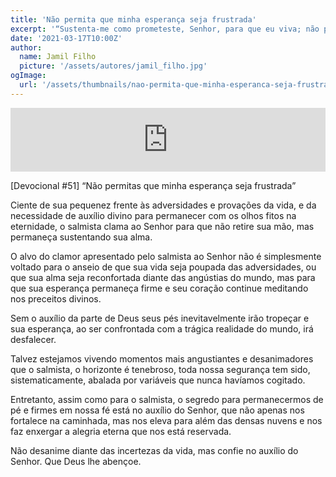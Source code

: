 ```yaml
---
title: 'Não permita que minha esperança seja frustrada'
excerpt: '“Sustenta-me como prometeste, Senhor, para que eu viva; não permitas que minha esperança seja frustrada. Sustenta-me e serei salvo; então meditarei continuamente em teus decretos” – Salmos 119:116,117'
date: '2021-03-17T10:00Z'
author:
  name: Jamil Filho
  picture: '/assets/autores/jamil_filho.jpg'
ogImage:
  url: '/assets/thumbnails/nao-permita-que-minha-esperanca-seja-frustrada.png' 
---
```


<iframe src="https://anchor.fm/novasdecadamanha/embed/episodes/Devocional-98---No-permita-que-minha-esperana-seja-frustrada-esqee7" height="102px" width="100%" frameborder="0" scrolling="no"></iframe>

[Devocional #51] “Não permitas que minha esperança seja frustrada”

Ciente de sua pequenez frente às adversidades e provações da vida, e da necessidade de auxílio divino para permanecer com os olhos fitos na eternidade, o salmista clama ao Senhor para que não retire sua mão, mas permaneça sustentando sua alma.

O alvo do clamor apresentado pelo salmista ao Senhor não é simplesmente voltado para o anseio de que sua vida seja poupada das adversidades, ou que sua alma seja reconfortada diante das angústias do mundo, mas para que sua esperança permaneça firme e seu coração continue meditando nos preceitos divinos.

Sem o auxílio da parte de Deus seus pés inevitavelmente irão tropeçar e sua esperança, ao ser confrontada com a trágica realidade do mundo, irá desfalecer.

Talvez estejamos vivendo momentos mais angustiantes e desanimadores que o salmista, o horizonte é tenebroso, toda nossa segurança tem sido, sistematicamente, abalada por variáveis que nunca havíamos cogitado. 

Entretanto, assim como para o salmista, o segredo para permanecermos de pé e firmes em nossa fé está no auxílio do Senhor, que não apenas nos fortalece na caminhada, mas nos eleva para além das densas nuvens e nos faz enxergar a alegria eterna que nos está reservada.

Não desanime diante das incertezas da vida, mas confie no auxílio do Senhor. Que Deus lhe abençoe.